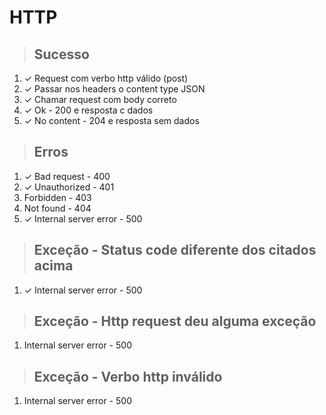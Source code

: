# HTTP

> ## Sucesso
1. ✓ Request com verbo http válido (post)
2. ✓ Passar nos headers o content type JSON
3. ✓ Chamar request com body correto
4. ✓ Ok - 200 e resposta c dados
5. ✓ No content - 204 e resposta sem dados

> ## Erros
1. ✓ Bad request - 400
2. ✓ Unauthorized - 401
3. Forbidden - 403
4. Not found - 404
5. ✓ Internal server error - 500

> ## Exceção - Status code diferente dos citados acima
1. ✓ Internal server error - 500

> ## Exceção - Http request deu alguma exceção
1. Internal server error - 500

> ## Exceção - Verbo http inválido
1. Internal server error - 500